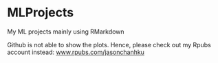 # MLProjects
My ML projects mainly using RMarkdown

Github is not able to show the plots. Hence, please check out my Rpubs account instead:
www.rpubs.com/jasonchanhku

